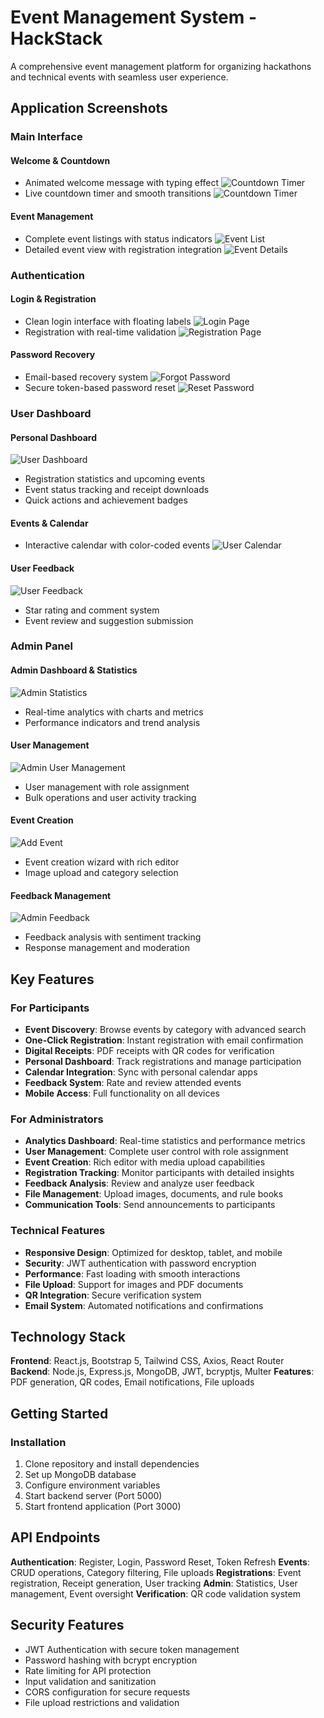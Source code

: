 # Event Management System - HackStack

A comprehensive event management platform for organizing hackathons and technical events with seamless user experience.

##  Application Screenshots

###  Main Interface

#### Welcome & Countdown
- Animated welcome message with typing effect
![Countdown Timer](https://github.com/adityagupta000/HackStack/blob/53ce21c07ad7d167bc2db5cd5a4af2e3a33cccfd/HackStack/Home.png)
- Live countdown timer and smooth transitions
![Countdown Timer](https://github.com/adityagupta000/HackStack/blob/53ce21c07ad7d167bc2db5cd5a4af2e3a33cccfd/HackStack/Countdown.png)

#### Event Management
- Complete event listings with status indicators
![Event List](https://github.com/adityagupta000/HackStack/blob/53ce21c07ad7d167bc2db5cd5a4af2e3a33cccfd/HackStack/Event_list.png)
- Detailed event view with registration integration
![Event Details](https://github.com/adityagupta000/HackStack/blob/53ce21c07ad7d167bc2db5cd5a4af2e3a33cccfd/HackStack/Detail_event.png)

###  Authentication

#### Login & Registration
- Clean login interface with floating labels
![Login Page](https://github.com/adityagupta000/HackStack/blob/53ce21c07ad7d167bc2db5cd5a4af2e3a33cccfd/HackStack/login.png)
- Registration with real-time validation
![Registration Page](https://github.com/adityagupta000/HackStack/blob/53ce21c07ad7d167bc2db5cd5a4af2e3a33cccfd/HackStack/Register.png)

#### Password Recovery
- Email-based recovery system
![Forgot Password](https://github.com/adityagupta000/HackStack/blob/53ce21c07ad7d167bc2db5cd5a4af2e3a33cccfd/HackStack/Forgot_password.png)
- Secure token-based password reset
![Reset Password](https://github.com/adityagupta000/HackStack/blob/53ce21c07ad7d167bc2db5cd5a4af2e3a33cccfd/HackStack/Reset_Password.png)

###  User Dashboard

#### Personal Dashboard
![User Dashboard](https://github.com/adityagupta000/HackStack/blob/53ce21c07ad7d167bc2db5cd5a4af2e3a33cccfd/HackStack/User_dashboard.png)
- Registration statistics and upcoming events
- Event status tracking and receipt downloads
- Quick actions and achievement badges

#### Events & Calendar
- Interactive calendar with color-coded events
![User Calendar](https://github.com/adityagupta000/HackStack/blob/53ce21c07ad7d167bc2db5cd5a4af2e3a33cccfd/HackStack/User_calender.png)

#### User Feedback
![User Feedback](https://github.com/adityagupta000/HackStack/blob/53ce21c07ad7d167bc2db5cd5a4af2e3a33cccfd/HackStack/User_Feedback.png)
- Star rating and comment system
- Event review and suggestion submission

###  Admin Panel

#### Admin Dashboard & Statistics
![Admin Statistics](https://github.com/adityagupta000/HackStack/blob/53ce21c07ad7d167bc2db5cd5a4af2e3a33cccfd/HackStack/Admin_Stats.png)
- Real-time analytics with charts and metrics
- Performance indicators and trend analysis

#### User Management
![Admin User Management](https://github.com/adityagupta000/HackStack/blob/53ce21c07ad7d167bc2db5cd5a4af2e3a33cccfd/HackStack/Admin_User.png)
- User management with role assignment
- Bulk operations and user activity tracking

#### Event Creation
![Add Event](https://github.com/adityagupta000/HackStack/blob/53ce21c07ad7d167bc2db5cd5a4af2e3a33cccfd/HackStack/Add_Event.png)
- Event creation wizard with rich editor
- Image upload and category selection

#### Feedback Management
![Admin Feedback](https://github.com/adityagupta000/HackStack/blob/53ce21c07ad7d167bc2db5cd5a4af2e3a33cccfd/HackStack/Feedback.png)
- Feedback analysis with sentiment tracking
- Response management and moderation

##  Key Features

### For Participants
- **Event Discovery**: Browse events by category with advanced search
- **One-Click Registration**: Instant registration with email confirmation
- **Digital Receipts**: PDF receipts with QR codes for verification
- **Personal Dashboard**: Track registrations and manage participation
- **Calendar Integration**: Sync with personal calendar apps
- **Feedback System**: Rate and review attended events
- **Mobile Access**: Full functionality on all devices

### For Administrators
- **Analytics Dashboard**: Real-time statistics and performance metrics
- **User Management**: Complete user control with role assignment
- **Event Creation**: Rich editor with media upload capabilities
- **Registration Tracking**: Monitor participants with detailed insights
- **Feedback Analysis**: Review and analyze user feedback
- **File Management**: Upload images, documents, and rule books
- **Communication Tools**: Send announcements to participants

### Technical Features
- **Responsive Design**: Optimized for desktop, tablet, and mobile
- **Security**: JWT authentication with password encryption
- **Performance**: Fast loading with smooth interactions
- **File Upload**: Support for images and PDF documents
- **QR Integration**: Secure verification system
- **Email System**: Automated notifications and confirmations

##  Technology Stack

**Frontend**: React.js, Bootstrap 5, Tailwind CSS, Axios, React Router
**Backend**: Node.js, Express.js, MongoDB, JWT, bcryptjs, Multer
**Features**: PDF generation, QR codes, Email notifications, File uploads

##  Getting Started

### Installation
1. Clone repository and install dependencies
2. Set up MongoDB database
3. Configure environment variables
4. Start backend server (Port 5000)
5. Start frontend application (Port 3000)

##  API Endpoints

**Authentication**: Register, Login, Password Reset, Token Refresh
**Events**: CRUD operations, Category filtering, File uploads
**Registrations**: Event registration, Receipt generation, User tracking
**Admin**: Statistics, User management, Event oversight
**Verification**: QR code validation system

##  Security Features

- JWT Authentication with secure token management
- Password hashing with bcrypt encryption
- Rate limiting for API protection
- Input validation and sanitization
- CORS configuration for secure requests
- File upload restrictions and validation
